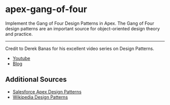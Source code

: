 # apex-gang-of-four

Implement the Gang of Four Design Patterns in Apex. The Gang of Four design patterns are an important source for object-oriented design theory and practice.

---
Credit to Derek Banas for his excellent video series on Design Patterns.

 * [Youtube](https://www.youtube.com/playlist?list=PLF206E906175C7E07)
 * [Blog](http://www.newthinktank.com/videos/design-patterns-tutorial/)

## Additional Sources

 * [Salesforce Apex Design Patterns](https://developer.salesforce.com/page/Apex_Design_Patterns)
 * [Wikipedia Design Patterns](https://en.wikipedia.org/wiki/Design_Patterns)
